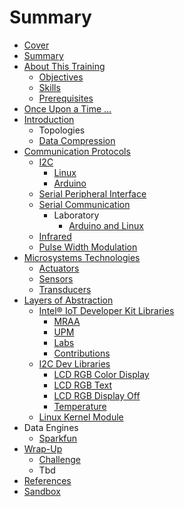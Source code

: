 # Summary

* [Cover](README.md)
* [Summary](SUMMARY.md)
* [About This Training](documentation/AboutThisTraining.md)
    * [Objectives](documentation/Objectives.md)
    * [Skills](documentation/Skills.md)
    * [Prerequisites](documentation/Prerequisites.md)
* [Once Upon a Time ...](documentation/OnceUponATime.md)
* [Introduction](documentation/SensorsActuators.md)
    * Topologies
    * [Data Compression](documentation/DataCompression.md)
* [Communication Protocols](documentation/Protocols.md)
    * [I2C](documentation/I2C.md)
        * [Linux](documentation/I2CLinux.md)
        * [Arduino](documentation/I2CArduino.md)
    * [Serial Peripheral Interface](documentation/SerialPeripheralInterface.md)
    * [Serial Communication](documentation/SerialCommunication.md)
        * Laboratory
            * [Arduino and Linux](documentation/SerialCommunicationArduinoAndLinux.md)
    * [Infrared](documentation/Infrared.md)
    * [Pulse Width Modulation](documentation/PulseWidthModulation.md)
* [Microsystems Technologies](documentation/MicrosystemsTechnology.md)
    * [Actuators](documentation/Actuators.md)
    * [Sensors](documentation/Sensors.md)
    * [Transducers](documentation/Transducers.md)
* [Layers of Abstraction](documentation/LayersOfAbstraction.md)
    * [Intel® IoT Developer Kit Libraries](documentation/IoTDeveloperKitLibraries.md)
        * [MRAA](documentation/Mraa.md)
        * [UPM](documentation/Upm.md)
        * [Labs](documentation/LibrariesLabs.md)
        * [Contributions](documentation/LibrariesContributions.md)
    * [I2C Dev Libraries](documentation/I2CDevLibraries.md)
        * [LCD RGB Color Display](documentation/DisplayColor.md)
        * [LCD RGB Text](documentation/Text.md)
        * [LCD RGB Display Off](documentation/LcdOff.md)
        * [Temperature](documentation/Temperature.md)
    * [Linux Kernel Module](documentation/LinuxKernelModule.md)
* Data Engines
    * [Sparkfun](documentation/SparkfunData.md)
* [Wrap-Up](documentation/WrapUp.md)
    * [Challenge](documentation/Challenge.md)
    * Tbd
* [References](documentation/References.md)
* [Sandbox](documentation/Sandbox.md)

